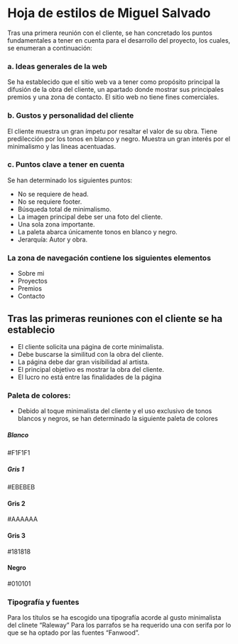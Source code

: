# Hoja de estilos de Miguel Salvado
Tras una primera reunión con el cliente, se han concretado los puntos fundamentales a tener en cuenta para el desarrollo del proyecto, los cuales, se enumeran a continuación:

### a. Ideas generales de la web 
Se ha establecido que el sitio web va a tener como propósito principal la difusión de la obra del cliente, un apartado donde mostrar sus principales premios y una zona de contacto. El sitio web no tiene fines comerciales. 

### b. Gustos y personalidad del cliente
El cliente muestra un gran ímpetu por resaltar el valor de su obra. Tiene predilección por los tonos en blanco y negro. Muestra un gran interés por el minimalismo y las lineas acentuadas.

### c. Puntos clave a tener en cuenta
Se han determinado los siguientes puntos:
- No se requiere de head.
- No se requiere footer.
- Búsqueda total de minimalismo.
- La imagen principal debe ser una foto del cliente.
- Una sola zona importante.
- La paleta abarca únicamente tonos en blanco y negro.
- Jerarquía: Autor y obra.

### La zona de navegación contiene los siguientes elementos
- Sobre mi
- Proyectos
- Premios
- Contacto

## Tras las primeras reuniones con el cliente se ha establecio
- El cliente solicita una página de corte minimalista.
- Debe buscarse la similitud con la obra del cliente.
- La página debe dar gran visibilidad al artista.
- El principal objetivo es mostrar la obra del cliente.
- El lucro no está entre las finalidades de la página

### Paleta de colores:

- Debido al toque minimalista del cliente y el uso exclusivo de tonos blancos y negros, se han determinado la siguiente paleta de colores

##### Blanco
#F1F1F1

##### Gris 1
#EBEBEB

#### Gris 2
#AAAAAA 

#### Gris 3
#181818

#### Negro
#010101

### Tipografía y fuentes
Para los títulos se ha escogido una tipografía acorde al gusto minimalista del clinete “Raleway” Para los parrafos se ha requerido una con serifa por lo que se ha optado por las fuentes “Fanwood”.


